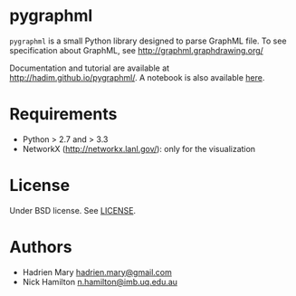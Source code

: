 # pygraphml

`pygraphml` is a small Python library designed to parse GraphML file. To
see specification about GraphML, see http://graphml.graphdrawing.org/

Documentation and tutorial are available at http://hadim.github.io/pygraphml/. A notebook is also available [here](example.ipynb).

# Requirements

- Python > 2.7 and > 3.3
- NetworkX (http://networkx.lanl.gov/): only for the visualization

# License

Under BSD license. See [LICENSE](LICENSE).

# Authors

- Hadrien Mary <hadrien.mary@gmail.com>
- Nick Hamilton <n.hamilton@imb.uq.edu.au>
